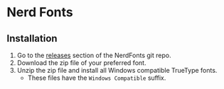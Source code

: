 # Nerd Fonts

## Installation
1. Go to the [releases](https://github.com/ryanoasis/nerd-fonts/releases/tag/v2.2.2)
section of the NerdFonts git repo.
1. Download the zip file of your preferred font.
1. Unzip the zip file and install all Windows compatible TrueType fonts.
    - These files have the `Windows Compatible` suffix.
